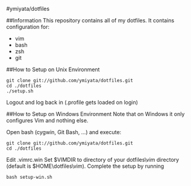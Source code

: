 #ymiyata/dotfiles

##Information
This repository contains all of my dotfiles. It contains configuration for:

- vim
- bash
- zsh 
- git

##How to Setup on Unix Environment

    git clone git://github.com/ymiyata/dotfiles.git
    cd ./dotfiles
    ./setup.sh

Logout and log back in (.profile gets loaded on login)

##How to Setup on Windows Environment
Note that on Windows it only configures Vim and nothing else. 

Open bash (cygwin, Git Bash, ...) and execute:

    git clone git://github.com/ymiyata/dotfiles.git
    cd ./dotfiles

Edit .vimrc.win
Set $VIMDIR to directory of your dotfiles\vim directory (default is $HOME\dotfiles\vim). Complete the setup by running

    bash setup-win.sh
